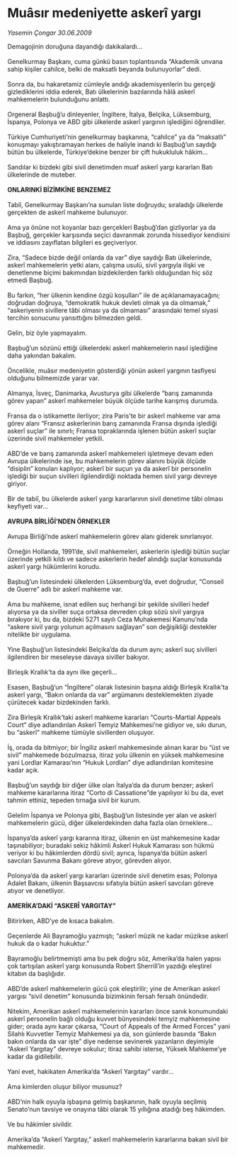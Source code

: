 # Muâsır medeniyette askerî yargı

*Yasemin Çongar 30.06.2009*

<div class="taraf_structure_2col_1zq">
<div class="margen_n">



 <p>Demagojinin doruğuna dayandığı dakikalardı... <br/><br/>Genelkurmay Başkanı, cuma günkü basın toplantısında “Akademik unvana sahip kişiler cahilce, belki de maksatlı beyanda bulunuyorlar” dedi. <br/><br/>Sonra da, bu hakaretamiz cümleyle andığı akademisyenlerin bu gerçeği gizlediklerini iddia ederek, Batı ülkelerinin bazılarında hâlâ askerî mahkemelerin bulunduğunu anlattı. <br/><br/>Orgeneral Başbuğ’u dinleyenler, İngiltere, İtalya, Belçika, Lüksemburg, İspanya, Polonya ve ABD gibi ülkelerde askerî yargının işlediğini öğrendiler. <br/><br/>Türkiye Cumhuriyeti’nin genelkurmay başkanına, “cahilce” ya da “maksatlı” konuşmayı yakıştıramayan herkes de haliyle inandı ki Başbuğ’un saydığı bütün bu ülkelerde, Türkiye’dekine benzer bir çift hukukluluk hâkim... <br/><br/>Sandılar ki bizdeki gibi sivil denetimden muaf askerî yargı kararları Batı ülkelerinde de muteber.<b> <br/><br/>ONLARINKİ BİZİMKİNE BENZEMEZ</b> <br/><br/>Tabiî, Genelkurmay Başkanı’na sunulan liste doğruydu; sıraladığı ülkelerde gerçekten de askerî mahkeme bulunuyor. <br/><br/>Ama ya önüne not koyanlar bazı gerçekleri Başbuğ’dan gizliyorlar ya da Başbuğ, gerçekler karşısında seçici davranmak zorunda hissediyor kendisini ve iddiasını zayıflatan bilgileri es geçiveriyor. <br/><br/>Zira, “Sadece bizde değil onlarda da var” diye saydığı Batı ülkelerinde, askerî mahkemelerin yetki alanı, çalışma usulü, sivil yargıyla ilişki ve denetlenme biçimi bakımından bizdekilerden farklı olduğundan hiç söz etmedi Başbuğ. <br/><br/>Bu farkın, “her ülkenin kendine özgü koşulları” ile de açıklanamayacağını; doğrudan doğruya, “demokratik hukuk devleti olmak ya da olmamak,” “askeriyenin sivillere tâbi olması ya da olmaması” arasındaki temel siyasi tercihin sonucunu yansıttığını bilmezden geldi. <br/><br/>Gelin, biz öyle yapmayalım. <br/><br/>Başbuğ’un sözünü ettiği ülkelerdeki askerî mahkemelerin nasıl işlediğine daha yakından bakalım. <br/><br/>Öncelikle, muâsır medeniyetin gösterdiği yönün askerî yargının tasfiyesi olduğunu bilmemizde yarar var. <br/><br/>Almanya, İsveç, Danimarka, Avusturya gibi ülkelerde “barış zamanında görev yapan” askerî mahkemeler büyük ölçüde tarihe karışmış durumda. <br/><br/>Fransa da o istikamette ilerliyor; zira Paris’te bir askerî mahkeme var ama görev alanı “Fransız askerlerinin barış zamanında Fransa dışında işlediği askerî suçlar” ile sınırlı; Fransa topraklarında işlenen bütün askerî suçlar üzerinde sivil mahkemeler yetkili. <br/><br/>ABD’de ve barış zamanında askerî mahkemeleri işletmeye devam eden Avrupa ülkelerinde ise, bu mahkemelerin görev alanını büyük ölçüde “disiplin” konuları kaplıyor; askerî bir suçun ya da askerî bir personelin işlediği bir suçun sivilleri ilgilendirdiği noktada hemen sivil yargı devreye giriyor. <br/><br/>Bir de tabiî, bu ülkelerde askerî yargı kararlarının sivil denetime tâbi olması keyfiyeti var...<b> <br/><br/>AVRUPA BİRLİĞİ’NDEN ÖRNEKLER</b> <br/><br/>Avrupa Birliği’nde askerî mahkemelerin görev alanı giderek sınırlanıyor. <br/><br/>Örneğin Hollanda, 1991’de, sivil mahkemeleri, askerlerin işlediği bütün suçlar üzerinde yetkili kıldı ve sadece askerlerin hedef alındığı suçlar konusunda askerî yargı hükümlerini korudu. <br/><br/>Başbuğ’un listesindeki ülkelerden Lüksemburg’da, evet doğrudur, “Conseil de Guerre” adlı bir askerî mahkeme var. <br/><br/>Ama bu mahkeme, isnat edilen suç herhangi bir şekilde sivilleri hedef alıyorsa ya da siviller suça ortaksa devreden çıkıp sözü sivil yargıya bırakıyor ki, bu da, bizdeki 5271 sayılı Ceza Muhakemesi Kanunu’nda “askere sivil yargı yolunun açılmasını sağlayan” son değişikliği destekler nitelikte bir uygulama. <br/><br/>Yine Başbuğ’un listesindeki Belçika’da da durum aynı; askerî suç sivilleri ilgilendiren bir meseleyse davaya siviller bakıyor. <br/><br/>Birleşik Krallık’ta da aynı ilke geçerli... <br/><br/>Esasen, Başbuğ’un “İngiltere” olarak listesinin başına aldığı Birleşik Krallık’ta askerî yargı, “Bakın onlarda da var” argümanını desteklemekten ziyade çürütecek kadar bizdekinden farklı. <br/><br/>Zira Birleşik Krallık’taki askerî mahkeme kararları “Courts-Martial Appeals Court” diye adlandırılan Askerî Temyiz Mahkemesi’ne gidiyor ve, sıkı durun, bu “askerî” mahkeme tümüyle sivillerden oluşuyor. <br/><br/>İş, orada da bitmiyor; bir İngiliz askerî mahkemesinde alınan karar bu “üst ve sivil” mahkemede bozulmazsa, itiraz yolu ülkenin en yüksek mahkemesine yani Lordlar Kamarası’nın “Hukuk Lordları” diye adlandırılan komitesine kadar açık. <br/><br/>Başbuğ’un saydığı bir diğer ülke olan İtalya’da da durum benzer; askerî mahkeme kararlarına itiraz “Corto di Cassatione”de yapılıyor ki bu da, evet tahmin ettiniz, tepeden tırnağa sivil bir kurum. <br/><br/>Gelelim İspanya ve Polonya gibi, Başbuğ’un listesinde yer alan ve askerî mahkemelerin gücü, diğer ülkelerdekinden daha fazla olan örneklere... <br/><br/>İspanya’da askerî yargı kararına itiraz, ülkenin en üst mahkemesine kadar taşınabiliyor; buradaki sekiz hâkimli Askerî Hukuk Kamarası son hükmü veriyor ki bu hâkimlerden dördü sivil; ayrıca, İspanya’da bütün askerî savcıları Savunma Bakanı göreve atıyor, görevden alıyor. <br/><br/>Polonya’da da askerî yargı kararları üzerinde sivil denetim esas; Polonya Adalet Bakanı, ülkenin Başsavcısı sıfatıyla bütün askerî savcıları göreve atıyor ve denetliyor.<b> <br/><br/>AMERİKA’DAKİ “ASKERÎ YARGITAY”</b> <br/><br/>Bitirirken, ABD’ye de kısaca bakalım. <br/><br/>Geçenlerde Ali Bayramoğlu yazmıştı; “askerî müzik ne kadar müzikse askerî hukuk da o kadar hukuktur.” <br/><br/>Bayramoğlu belirtmemişti ama bu pek doğru söz, Amerika’da halen yapısı çok tartışılan askerî yargı konusunda Robert Sherrill’in yazdığı eleştirel kitabın da başlığıdır. <br/><br/>ABD’de askerî mahkemelerin gücü çok eleştirilir; yine de Amerikan askerî yargısı “sivil denetim” konusunda bizimkinin fersah fersah önündedir. <br/><br/>Nitekim, Amerikan askerî mahkemelerinin kararları önce sanık konumundaki askerî personelin bağlı olduğu kuvvet bünyesindeki temyiz mahkemesine gider; orada aynı karar çıkarsa, “Court of Appeals of the Armed Forces” yani Silahlı Kuvvetler Temyiz Mahkemesi ya da, son günlerde basında “Bakın bakın onlarda da var işte” diye nedense sevinerek yazanların deyimiyle “Askerî Yargıtay” devreye sokulur; itiraz sahibi isterse, Yüksek Mahkeme’ye kadar da gidilebilir. <br/><br/>Yani evet, hakikaten Amerika’da “Askerî Yargıtay” vardır... <br/><br/>Ama kimlerden oluşur biliyor musunuz? <br/><br/>ABD’nin halk oyuyla işbaşına gelmiş başkanının, halk oyuyla seçilmiş Senato’nun tavsiye ve onayına tâbi olarak 15 yıllığına atadığı beş hâkimden. <br/><br/>Ve bu hâkimler sivildir. <br/><br/>Amerika’da “Askerî Yargıtay,” askerî mahkemelerin kararlarına bakan sivil bir mahkemedir.</p>
<br/>
<br/>
<br/>



<br/>


<div id="taraf_not">
</div>

</div>


</div>
